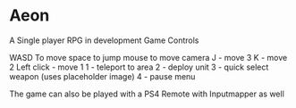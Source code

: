 # Aeon
A Single player RPG in development
Game Controls

WASD To move
space to jump
mouse to move camera
J - move 3
K - move 2
Left click - move 1
1 - teleport to area
2 - deploy unit 
3 - quick select weapon (uses placeholder image)
4 - pause menu 

The game can also be played with a PS4 Remote with Inputmapper as well 

